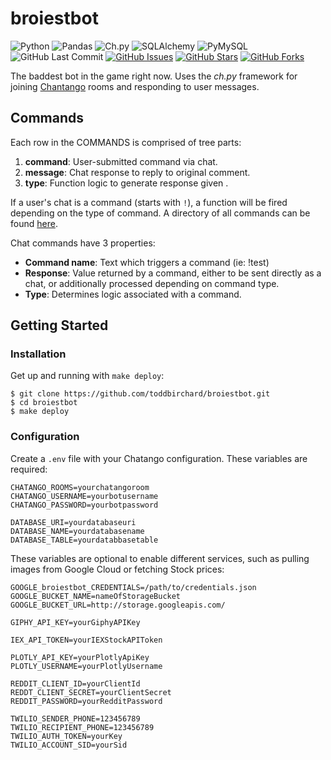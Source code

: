 # broiestbot

![Python](https://img.shields.io/badge/python-^3.8-blue.svg?longCache=true&style=flat-square&colorA=4c566a&colorB=5e81ac)
![Pandas](https://img.shields.io/badge/pandas-^1.1.1-blue.svg?longCache=true&style=flat-square&colorA=4c566a&colorB=5e81ac)
![Ch.py](https://img.shields.io/badge/ch.py-1.3.8-blue.svg?longCache=true&style=flat-square&colorA=4c566a&colorB=5e81ac)
![SQLAlchemy](https://img.shields.io/badge/SQLAlchemy->1.3.16-red.svg?longCache=true&style=flat-square&logo=scala&logoColor=white&colorA=4c566a&colorB=bf616a)
![PyMySQL](https://img.shields.io/badge/PyMySQL->v0.10.0-red.svg?longCache=true&style=flat-square&logo=mysql&logoColor=white&colorA=4c566a&colorB=bf616a)
![GitHub Last Commit](https://img.shields.io/github/last-commit/google/skia.svg?style=flat-square&colorA=4c566a&logo=GitHub&colorB=a3be8c)
[![GitHub Issues](https://img.shields.io/github/issues/toddbirchard/broiestbot.svg?style=flat-square&colorA=4c566a&logo=GitHub&colorB=ebcb8b)](https://github.com/toddbirchard/broiestbot/issues)
[![GitHub Stars](https://img.shields.io/github/stars/toddbirchard/broiestbot.svg?style=flat-square&colorA=4c566a&logo=GitHub&colorB=ebcb8b)](https://github.com/toddbirchard/broiestbot/stargazers)
[![GitHub Forks](https://img.shields.io/github/forks/toddbirchard/broiestbot.svg?style=flat-square&colorA=4c566a&logo=GitHub&colorB=ebcb8b)](https://github.com/toddbirchard/broiestbot/network)

The baddest bot in the game right now. Uses the *ch.py* framework for joining [Chantango](https://www.chatango.com/) rooms and responding to user messages.


## Commands

Each row in the COMMANDS is comprised of tree parts:
1. **command**: User-submitted command via chat.
2. **message**: Chat response to reply to original comment.
3. **type**: Function logic to generate response given .

If a user's chat is a command (starts with `!`), a function will be fired depending on the type of command. A directory of all commands can be found [here](http://broiestbro.com/table/commands).

Chat commands have 3 properties:
* **Command name**: Text which triggers a command (ie: !test)
* **Response**: Value returned by a command, either to be sent directly as a chat, or additionally processed depending on command type.
* **Type**: Determines logic associated with a command.


## Getting Started

### Installation

Get up and running with `make deploy`:

```shell
$ git clone https://github.com/toddbirchard/broiestbot.git
$ cd broiestbot
$ make deploy
``` 


### Configuration

Create a `.env` file with your Chatango configuration. These variables are required:

```
CHATANGO_ROOMS=yourchatangoroom
CHATANGO_USERNAME=yourbotusername
CHATANGO_PASSWORD=yourbotpassword

DATABASE_URI=yourdatabaseuri
DATABASE_NAME=yourdatabasename
DATABASE_TABLE=yourdatabbasetable
```

These variables are optional to enable different services, such as pulling images from Google Cloud or fetching Stock prices:

```
GOOGLE_broiestbot_CREDENTIALS=/path/to/credentials.json
GOOGLE_BUCKET_NAME=nameOfStorageBucket
GOOGLE_BUCKET_URL=http://storage.googleapis.com/

GIPHY_API_KEY=yourGiphyAPIKey

IEX_API_TOKEN=yourIEXStockAPIToken

PLOTLY_API_KEY=yourPlotlyApiKey
PLOTLY_USERNAME=yourPlotlyUsername

REDDIT_CLIENT_ID=yourClientId
REDDT_CLIENT_SECRET=yourClientSecret
REDDIT_PASSWORD=yourRedditPassword

TWILIO_SENDER_PHONE=123456789
TWILIO_RECIPIENT_PHONE=123456789
TWILIO_AUTH_TOKEN=yourKey
TWILIO_ACCOUNT_SID=yourSid
```

